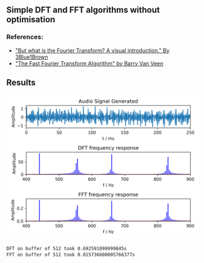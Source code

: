 ## Simple DFT and FFT algorithms without optimisation
### References:
- ["But what is the Fourier Transform? A visual introduction." By 3Blue1Brown](https://www.youtube.com/watch?v=spUNpyF58BY)
- ["The Fast Fourier Transform Algorithm" by Barry Van Veen](https://www.youtube.com/watch?v=EsJGuI7e_ZQ)

## Results
![oiwefowef](result.png)
```
DFT on buffer of 512 took 0.692591099999845s
FFT on buffer of 512 took 0.015736600005766377s
```